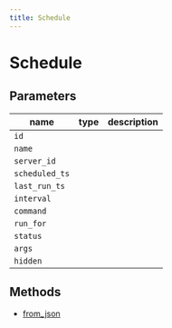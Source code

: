 ```yaml
---
title: Schedule
---
```


# Schedule

## Parameters

| name         | type | description |
| ------------ | ---- | ----------- |
| `id`           |      |             |
| `name`         |      |             |
| `server_id`    |      |             |
| `scheduled_ts` |      |             |
| `last_run_ts`  |      |             |
| `interval`     |      |             |
| `command`      |      |             |
| `run_for`      |      |             |
| `status`       |      |             |
| `args`         |      |             |
| `hidden`       |      |             |

## Methods

- [from_json](#from-json)
